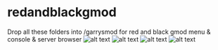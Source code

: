 # redandblackgmod
Drop all these folders into /garrysmod for red and black gmod menu & console & server browser
![alt text](https://i.imgur.com/bj6phP4.jpg)
![alt text](https://i.imgur.com/EdcEIav.jpg)
![alt text](https://i.imgur.com/r0XbCkp.jpg)
![alt text](https://i.imgur.com/SYXHzin.jpg)
